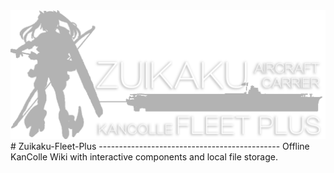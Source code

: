 <img src="icons/logo-text.png"/>
# Zuikaku-Fleet-Plus
---------------------------------------------
Offline KanColle Wiki with interactive components and local file storage. 
